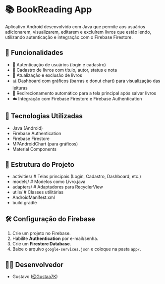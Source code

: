 # 📚 BookReading App

Aplicativo Android desenvolvido com Java que permite aos usuários adicionarem, visualizarem, editarem e excluírem livros que estão lendo, utilizando autenticação e integração com o Firebase Firestore.

## 🚀 Funcionalidades

- 🔐 Autenticação de usuários (login e cadastro)
- 📖 Cadastro de livros com título, autor, status e nota
- 📝 Atualização e exclusão de livros
- 📊 Dashboard com gráficos (barras e donut chart) para visualização das leituras
- 🔄 Redirecionamento automático para a tela principal após salvar livros
- ☁️ Integração com Firebase Firestore e Firebase Authentication

## 🧱 Tecnologias Utilizadas

- Java (Android)
- Firebase Authentication
- Firebase Firestore
- MPAndroidChart (para gráficos)
- Material Components

## 📂 Estrutura do Projeto

- activities/           # Telas principais (Login, Cadastro, Dashboard, etc.)
- models/               # Modelos como Livro.java
- adapters/             # Adaptadores para RecyclerView
- utils/                # Classes utilitárias
- AndroidManifest.xml
- build.gradle

## 🛠️ Configuração do Firebase

1. Crie um projeto no Firebase.
2. Habilite **Authentication** por e-mail/senha.
3. Crie um **Firestore Database**.
4. Baixe o arquivo `google-services.json` e coloque na pasta `app/`.

## 👨‍💻 Desenvolvedor

- Gustavo ([@Gustaa7K](https://github.com/Gustaa7K))
